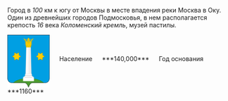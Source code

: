 <!--2021-11-20 14:44:22-->
Город в *100* км к югу от Москвы в месте впадения реки Москва в Оку.
Один из древнейших городов Подмосковья, в нем располагается крепость *16* века *Коломенский кремль*, 
музей пастилы.

<span class="dt">
  <img src="Kolomna.svg" align="middle" width="96px"> &emsp; 
<span class="dtc">
  Население &emsp; ***140,000*** &emsp;
  Год основания &emsp; ***1160***
</span>
</span>